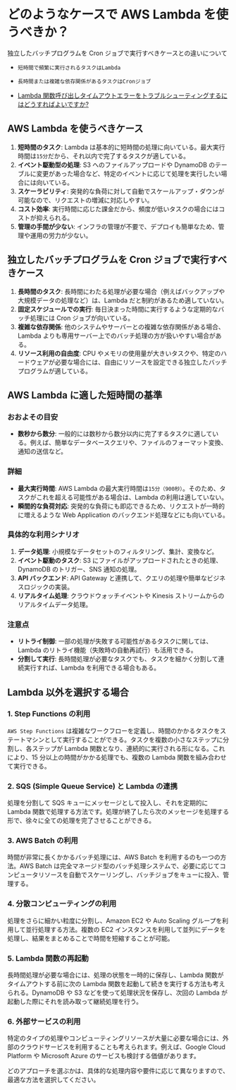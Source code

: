 # どのようなケースで AWS Lambda を使うべきか？

独立したバッチプログラムを Cron ジョブで実行すべきケースとの違いについて

- `短時間で頻繁に実行されるタスクはLambda`
- `長時間または複雑な依存関係があるタスクはCronジョブ`


- [Lambda 関数呼び出しタイムアウトエラーをトラブルシューティングするにはどうすればよいですか?](https://repost.aws/ja/knowledge-center/lambda-troubleshoot-invocation-timeouts)

## AWS Lambda を使うべきケース

1. **短時間のタスク**: Lambda は基本的に短時間の処理に向いている。最大実行時間は`15分`だから、それ以内で完了するタスクが適している。
2. **イベント駆動型の処理**: S3 へのファイルアップロードや DynamoDB のテーブルに変更があった場合など、特定のイベントに応じて処理を実行したい場合には向いている。
3. **スケーラビリティ**: 突発的な負荷に対して自動でスケールアップ・ダウンが可能なので、リクエストの増減に対応しやすい。
4. **コスト効率**: 実行時間に応じた課金だから、頻度が低いタスクの場合にはコストが抑えられる。
5. **管理の手間が少ない**: インフラの管理が不要で、デプロイも簡単なため、管理や運用の労力が少ない。

## 独立したバッチプログラムを Cron ジョブで実行すべきケース

1. **長時間のタスク**: 長時間にわたる処理が必要な場合（例えばバックアップや大規模データの処理など）は、Lambda だと制約があるため適していない。
2. **固定スケジュールでの実行**: 毎日決まった時間に実行するような定期的なバッチ処理には Cron ジョブが向いている。
3. **複雑な依存関係**: 他のシステムやサーバーとの複雑な依存関係がある場合、Lambda よりも専用サーバー上でのバッチ処理の方が扱いやすい場合がある。
4. **リソース利用の自由度**: CPU やメモリの使用量が大きいタスクや、特定のハードウェアが必要な場合には、自由にリソースを設定できる独立したバッチプログラムが適している。

## AWS Lambda に適した短時間の基準

### おおよその目安

- **数秒から数分**: 一般的には数秒から数分以内に完了するタスクに適している。例えば、簡単なデータベースクエリや、ファイルのフォーマット変換、通知の送信など。

### 詳細

- **最大実行時間**: AWS Lambda の最大実行時間は`15分（900秒）`。そのため、タスクがこれを超える可能性がある場合は、Lambda の利用は適していない。
- **瞬間的な負荷対応**: 突発的な負荷にも即応できるため、リクエストが一時的に増えるような Web Application のバックエンド処理などにも向いている。

### 具体的な利用シナリオ

1. **データ処理**: 小規模なデータセットのフィルタリング、集計、変換など。
2. **イベント駆動のタスク**: S3 にファイルがアップロードされたときの処理、DynamoDB のトリガー、SNS 通知の処理。
3. **API バックエンド**: API Gateway と連携して、クエリの処理や簡単なビジネスロジックの実装。
4. **リアルタイム処理**: クラウドウォッチイベントや Kinesis ストリームからのリアルタイムデータ処理。

### 注意点

- **リトライ制御**: 一部の処理が失敗する可能性があるタスクに関しては、Lambda のリトライ機能（失敗時の自動再試行）も活用できる。
- **分割して実行**: 長時間処理が必要なタスクでも、タスクを細かく分割して連続実行すれば、Lambda を利用できる場合もある。

## Lambda 以外を選択する場合

### 1. Step Functions の利用

`AWS Step Functions` は複雑なワークフローを定義し、時間のかかるタスクをステートマシンとして実行することができる。タスクを複数の小さなステップに分割し、各ステップが Lambda 関数となり、連続的に実行される形になる。これにより、15 分以上の時間がかかる処理でも、複数の Lambda 関数を組み合わせて実行できる。

### 2. SQS (Simple Queue Service) と Lambda の連携

処理を分割して SQS キューにメッセージとして投入し、それを定期的に Lambda 関数で処理する方法です。処理が終了したら次のメッセージを処理する形で、徐々に全ての処理を完了させることができる。

### 3. AWS Batch の利用

時間が非常に長くかかるバッチ処理には、AWS Batch を利用するのも一つの方法。AWS Batch は完全マネージド型のバッチ処理システムで、必要に応じてコンピュータリソースを自動でスケーリングし、バッチジョブをキューに投入、管理する。

### 4. 分散コンピューティングの利用

処理をさらに細かい粒度に分割し、Amazon EC2 や Auto Scaling グループを利用して並行処理する方法。複数の EC2 インスタンスを利用して並列にデータを処理し、結果をまとめることで時間を短縮することが可能。

### 5. Lambda 関数の再起動

長時間処理が必要な場合には、処理の状態を一時的に保存し、Lambda 関数がタイムアウトする前に次の Lambda 関数を起動して続きを実行する方法も考えられる。DynamoDB や S3 などを使って処理状況を保存し、次回の Lambda が起動した際にそれを読み取って継続処理を行う。

### 6. 外部サービスの利用

特定のタイプの処理やコンピューティングリソースが大量に必要な場合には、外部のクラウドサービスを利用することも考えられます。例えば、Google Cloud Platform や Microsoft Azure のサービスも検討する価値があります。

どのアプローチを選ぶかは、具体的な処理内容や要件に応じて異なりますので、最適な方法を選択してください。

